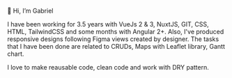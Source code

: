 👋 Hi, I’m Gabriel

I have been working for 3.5 years with VueJs 2 & 3, NuxtJS, GIT, CSS, HTML, TailwindCSS and some months with Angular 2+. 
Also, I've produced responsive designs following Figma views created by designer.
The tasks that I have been done are related to CRUDs, Maps with Leaflet library, Gantt chart.

I love to make reausable code, clean code and work with DRY pattern.

<!---
Gabrielapu/Gabrielapu is a ✨ special ✨ repository because its `README.md` (this file) appears on your GitHub profile.
You can click the Preview link to take a look at your changes.
--->
